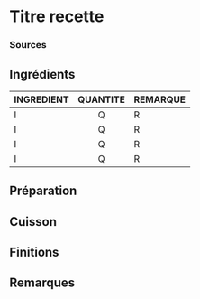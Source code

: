 # Titre recette



### Sources



## Ingrédients

<table>
    <thead>
        <tr>
            <th>INGREDIENT</th>
            <th align="center">QUANTITE</th>
            <th align="left">REMARQUE</th>
        </tr>
    </thead>
    <tbody>
        <tr>
            <td>I</td>
            <td align="center">Q</td>
            <td align="left">R</td>
        </tr>
        <tr>
            <td>I</td>
            <td align="center">Q</td>
            <td align="left">R</td>
        </tr>
        <tr>
            <td>I</td>
            <td align="center">Q</td>
            <td align="left">R</td>
        </tr>
       <tr>
            <td>I</td>
            <td align="center">Q</td>
            <td align="left">R</td>
        </tr>
    </tbody>
</table>


## Préparation


## Cuisson


## Finitions


## Remarques
